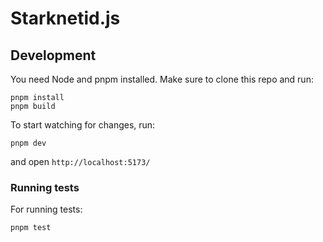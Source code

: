 # Starknetid.js

## Development

You need Node and pnpm installed. Make sure to clone this repo and run:

```
pnpm install
pnpm build
```

To start watching for changes, run:

```
pnpm dev
```

and open `http://localhost:5173/`

### Running tests

For running tests:

```
pnpm test
```
